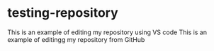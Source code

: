# testing-repository
This is an example of editing my repository using VS code
This is an example of editingg my repository from GitHub
